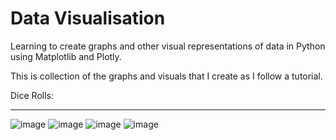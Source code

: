 # Data Visualisation
Learning to create graphs and other visual representations of data in Python using Matplotlib and Plotly.

This is collection of the graphs and visuals that I create as I follow a tutorial. 

Dice Rolls:
_________________________________________________________________________________________________________________________________
![image](https://user-images.githubusercontent.com/113871762/209732104-8cf5a38e-ac4e-416c-933b-2f1fed8705d8.png)
![image](https://user-images.githubusercontent.com/113871762/209732212-c14e7080-842a-438e-b786-cea3ddd188fd.png)
![image](https://user-images.githubusercontent.com/113871762/209732412-dd21c39f-d0e0-430c-90da-d1f1e353c941.png)
![image](https://user-images.githubusercontent.com/113871762/209732565-1b06bcad-e1fc-40ea-ad8e-c4a6a9bd55a3.png)


